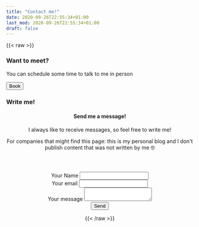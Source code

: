```yaml
---
title: "Contact me!"
date: 2020-09-26T22:55:34+01:00
last_mod: 2020-09-26T22:55:34+01:00
draft: false
---
```


{{< raw >}}
  <h3>Want to meet?</h3>

  <p>You can schedule some time to talk to me in person</p>

  <a href="https://booktime.xyz/profile/leticia-portella"><button type="submit" class="btn btn-dark">Book</button></a>

  <h3>Write me!</h3>
  
  <header>
    <header>
      <h4 class="card-title">Send me a message!</h4>
      <p>I always like to receive messages, so feel free to write me!</p>
      <p>For companies that might find this page: this is my personal blog and I don't publish content that was not written by me 🤓</p>
    </header>
    <form
        action="https://formspree.io/mwkwplkv"
        method="POST"
    >
      <div class="form-group">
          <label>Your Name</label>
          <input type="text" name="name" id="name" class="form-control" name="_replyto">
      </div>
      <div class="form-group">
          <label>Your email</label>
          <input type="text" class="form-control" name="_replyto">
      </div>
      <div class="form-group">
          <label>Your message</label>
          <textarea name="message" class="form-control"></textarea>
      </div>
      <button type="submit" class="btn btn-dark">Send</button>
    </form>

{{< /raw >}}

